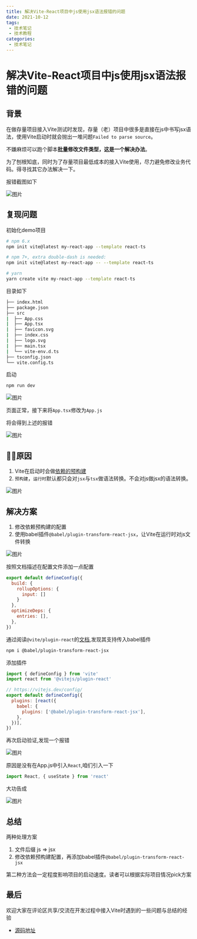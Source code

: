 ```yaml
---
title: 解决Vite-React项目中js使用jsx语法报错的问题
date: 2021-10-12
tags:
 - 技术笔记
 - 技术教程
categories:
 - 技术笔记
---
```

# 解决Vite-React项目中js使用jsx语法报错的问题

## 背景
在做存量项目接入Vite测试时发现，存量（老）项目中很多是直接在js中书写jsx语法，使用Vite启动时就会抛出一堆问题`Failed to parse source`。

不嫌麻烦可以跑个脚本**批量修改文件类型，这是一个解决办法**。

为了刨根知底，同时为了存量项目最低成本的接入Vite使用，尽力避免修改业务代码。得寻找其它办法解决一下。

报错截图如下

![图片](https://img.cdn.sugarat.top/mdImg/MTYzNDAxNjYxMzEyNg==634016613126)

## 复现问题

初始化demo项目
```sh
# npm 6.x
npm init vite@latest my-react-app --template react-ts

# npm 7+, extra double-dash is needed:
npm init vite@latest my-react-app -- --template react-ts

# yarn
yarn create vite my-react-app --template react-ts
```

目录如下
```sh
├── index.html
├── package.json
├── src
|  ├── App.css
|  ├── App.tsx
|  ├── favicon.svg
|  ├── index.css
|  ├── logo.svg
|  ├── main.tsx
|  └── vite-env.d.ts
├── tsconfig.json
└── vite.config.ts
```
启动
```sh
npm run dev
```
![图片](https://img.cdn.sugarat.top/mdImg/MTYzNDAxNTk3NjAwNQ==634015976005)

页面正常，接下来将`App.tsx`修改为`App.js`

将会得到上述的报错

![图片](https://img.cdn.sugarat.top/mdImg/MTYzNDAxNjA0ODYwMw==634016048603)

## 原因
1. Vite在启动时会做[依赖的预构建](https://cn.vitejs.dev/guide/dep-pre-bundling.html#the-why)
2. `预构建`，`运行时`默认都只会对`jsx`与`tsx`做语法转换。不会对js做jsx的语法转换。

![图片](https://img.cdn.sugarat.top/mdImg/MTYzNDAxNjg3ODYwMg==634016878602)

## 解决方案
1. 修改依赖预构建的配置
2. 使用babel插件`@babel/plugin-transform-react-jsx`，让Vite在运行时对js文件转换

![图片](https://img.cdn.sugarat.top/mdImg/MTYzNDAxNzQyNDM2Mg==634017424362)

按照文档描述在配置文件添加一点配置
```js
export default defineConfig({
  build: {
    rollupOptions: {
      input: []
    }
  },
  optimizeDeps: {
    entries: [],
  },
})
```

通过阅读`@vite/plugin-react`的[文档](https://github.com/vitejs/vite/tree/main/packages/plugin-react),发现其支持传入babel插件

```sh
npm i @babel/plugin-transform-react-jsx
```

添加插件
```js
import { defineConfig } from 'vite'
import react from '@vitejs/plugin-react'

// https://vitejs.dev/config/
export default defineConfig({
  plugins: [react({
    babel: {
      plugins: ['@babel/plugin-transform-react-jsx'],
    },
  })],
})
```

再次启动验证,发现一个报错

![图片](https://img.cdn.sugarat.top/mdImg/MTYzNDAxNzg4NjY4OQ==634017886689)

原因是没有在App.js中引入`React`,咱们引入一下
```js
import React, { useState } from 'react'
```
大功告成

![图片](https://img.cdn.sugarat.top/mdImg/MTYzNDAxODAxNTMxMw==634018015313)

## 总结
两种处理方案
1. 文件后缀 js => jsx
2. 修改依赖预构建配置，再添加babel插件`@babel/plugin-transform-react-jsx`

第二种方法会一定程度影响项目的启动速度。读者可以根据实际项目情况pick方案

## 最后
欢迎大家在评论区共享/交流在开发过程中接入Vite时遇到的一些问题与总结的经验

* [源码地址](https://github.com/ATQQ/demos/tree/main/vite-react-js)
